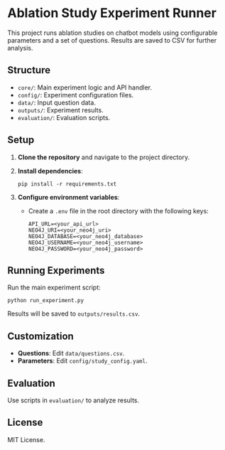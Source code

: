 # Ablation Study Experiment Runner

This project runs ablation studies on chatbot models using configurable parameters and a set of questions. Results are saved to CSV for further analysis.

## Structure

- `core/`: Main experiment logic and API handler.
- `config/`: Experiment configuration files.
- `data/`: Input question data.
- `outputs/`: Experiment results.
- `evaluation/`: Evaluation scripts.

## Setup

1. **Clone the repository** and navigate to the project directory.

2. **Install dependencies**:
   ```
   pip install -r requirements.txt
   ```

3. **Configure environment variables**:
   - Create a `.env` file in the root directory with the following keys:
     ```
     API_URL=<your_api_url>
     NEO4J_URI=<your_neo4j_uri>
     NEO4J_DATABASE=<your_neo4j_database>
     NEO4J_USERNAME=<your_neo4j_username>
     NEO4J_PASSWORD=<your_neo4j_password>
     ```

## Running Experiments

Run the main experiment script:
```
python run_experiment.py
```
Results will be saved to `outputs/results.csv`.

## Customization

- **Questions**: Edit `data/questions.csv`.
- **Parameters**: Edit `config/study_config.yaml`.

## Evaluation

Use scripts in `evaluation/` to analyze results.

## License

MIT License.
